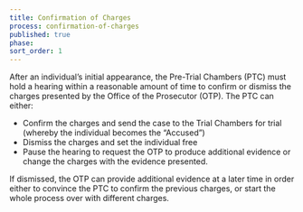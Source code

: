 ```yaml
---
title: Confirmation of Charges
process: confirmation-of-charges
published: true
phase:
sort_order: 1
---
```



After an individual’s initial appearance, the Pre-Trial Chambers (PTC) must hold a hearing within a reasonable amount of time to confirm or dismiss the charges presented by the Office of the Prosecutor (OTP). The PTC can either:

* Confirm the charges and send the case to the Trial Chambers for trial (whereby the individual becomes the “Accused”)
* Dismiss the charges and set the individual free
* Pause the hearing to request the OTP to produce additional evidence or change the charges with the evidence presented.


If dismissed, the OTP can provide additional evidence at a later time in order either to convince the PTC to confirm the previous charges, or start the whole process over with different charges.